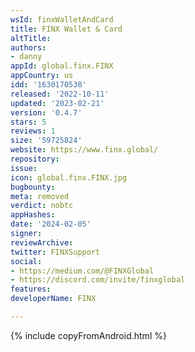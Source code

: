```yaml
---
wsId: finxWalletAndCard
title: FINX Wallet & Card
altTitle: 
authors:
- danny
appId: global.finx.FINX
appCountry: us
idd: '1630170538'
released: '2022-10-11'
updated: '2023-02-21'
version: '0.4.7'
stars: 5
reviews: 1
size: '59725824'
website: https://www.finx.global/
repository: 
issue: 
icon: global.finx.FINX.jpg
bugbounty: 
meta: removed
verdict: nobtc
appHashes: 
date: '2024-02-05'
signer: 
reviewArchive: 
twitter: FINXSupport
social:
- https://medium.com/@FINXGlobal
- https://discord.com/invite/finxglobal
features: 
developerName: FINX

---
```


{% include copyFromAndroid.html %}